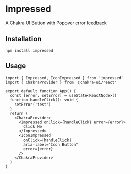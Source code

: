 # Impressed

A Chakra UI Button with Popover error feedback

## Installation

`npm install impressed`

## Usage

```tsx
import { Impressed, IconImpressed } from 'impressed'
import { ChakraProvider } from '@chakra-ui/react'

export default function App() {
  const [error, setError] = useState<ReactNode>()
  function handleClick(): void {
    setError('test')
  }
  return (
    <ChakraProvider>
      <Impressed onClick={handleClick} error={error}>
        Click Me
      </Impressed>
      <IconImpressed
        onClick={handleClick}
        aria-label="Icon Button"
        error={error}
      />
    </ChakraProvider>
  )
}
```
